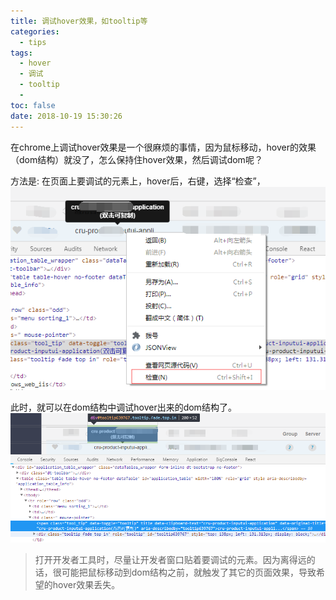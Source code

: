 ```yaml
---
title: 调试hover效果，如tooltip等
categories:
  - tips
tags:
  - hover
  - 调试
  - tooltip
  -
toc: false
date: 2018-10-19 15:30:26
---
```



在chrome上调试hover效果是一个很麻烦的事情，因为鼠标移动，hover的效果（dom结构）就没了，怎么保持住hover效果，然后调试dom呢？

方法是:
在页面上要调试的元素上，hover后，右键，选择“检查”，
![](/images/hoverDebugTool.png)

此时，就可以在dom结构中调试hover出来的dom结构了。
![](/images/hoverDebug.png)

> 打开开发者工具时，尽量让开发者窗口贴着要调试的元素。因为离得远的话，很可能把鼠标移动到dom结构之前，就触发了其它的页面效果，导致希望的hover效果丢失。
